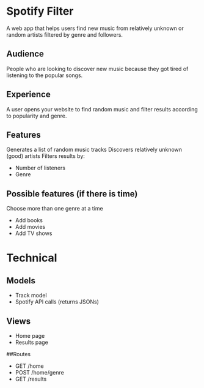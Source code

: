 # Spotify Filter
A web app that helps users find new music from relatively unknown or random artists filtered by genre and followers. 

## Audience
People who are looking to discover new music because they got tired of listening to the popular songs.

## Experience
A user opens your website to find random music and filter results according to popularity and genre.

## Features 
Generates a list of random music tracks
Discovers relatively unknown (good) artists
Filters results by:
- Number of listeners
- Genre

## Possible features (if there is time)
Choose more than one genre at a time
- Add books
- Add movies
- Add TV shows


# Technical
## Models
- Track model
- Spotify API calls (returns JSONs)

## Views
- Home page
- Results page 

##Routes
- GET /home 
- POST /home/genre
- GET /results




